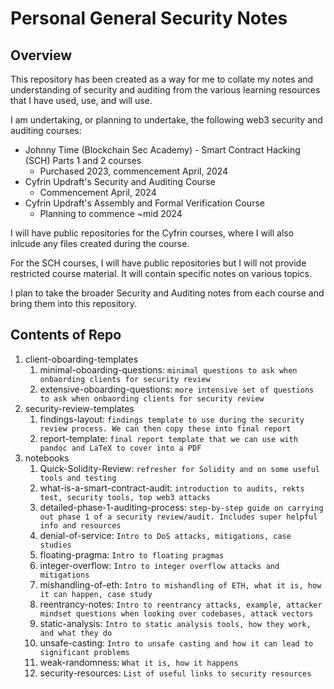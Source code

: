 # Personal General Security Notes

## Overview

This repository has been created as a way for me to collate my notes and understanding of security and auditing from the various learning resources that I have used, use, and will use.

I am undertaking, or planning to undertake, the following web3 security and auditing courses:

- Johnny Time (Blockchain Sec Academy) - Smart Contract Hacking (SCH) Parts 1 and 2 courses
  - Purchased 2023, commencement April, 2024
- Cyfrin Updraft's Security and Auditing Course
  - Commencement April, 2024
- Cyfrin Updraft's Assembly and Formal Verification Course
  - Planning to commence ~mid 2024


I will have public repositories for the Cyfrin courses, where I will also inlcude any files created during the course.

For the SCH courses, I will have public repositories but I will not provide restricted course material. It will contain specific notes on various topics.

I plan to take the broader Security and Auditing notes from each course and bring them into this repository.


## Contents of Repo

1. client-oboarding-templates
   1. minimal-oboarding-questions: `minimal questions to ask when onbaording clients for security review`
   2. extensive-oboarding-questions: `more intensive set of questions to ask when onbaording clients for security review`
2. security-review-templates
   1. findings-layout: `findings template to use during the security review process. We can then copy these into final report`
   2. report-template: `final report template that we can use with pandoc and LaTeX to cover into a PDF`
3. notebooks
   1. Quick-Solidity-Review: `refresher for Solidity and on some useful tools and testing`
   2. what-is-a-smart-contract-audit: `introduction to audits, rekts test, security tools, top web3 attacks`
   3. detailed-phase-1-auditing-process: `step-by-step guide on carrying out phase 1 of a security review/audit. Includes super helpful info and resources`
   4. denial-of-service: `Intro to DoS attacks, mitigations, case studies`
   5. floating-pragma: `Intro to floating pragmas`
   6. integer-overflow: `Intro to integer overflow attacks and mitigations`
   7. mishandling-of-eth: `Intro to mishandling of ETH, what it is, how it can happen, case study`
   8. reentrancy-notes: `Intro to reentrancy attacks, example, attacker mindset questions when looking over codebases, attack vectors`
   9. static-analysis: `Intro to static analysis tools, how they work, and what they do`
   10. unsafe-casting: `Intro to unsafe casting and how it can lead to significant problems`
   11. weak-randomness: `What it is, how it happens`
   12. security-resources: `List of useful links to security resources`
